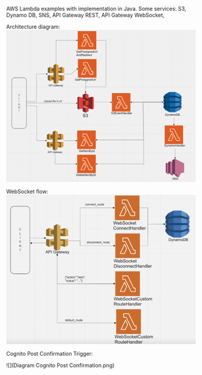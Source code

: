 AWS Lambda examples with implementation in Java. 
Some services:
S3, Dynamo DB, SNS, API Gateway REST, API Gateway WebSocket,


Architecture diagram:
![](Diagram.png)

WebSocket flow:
![](DiagramWebsocket.png)

Cognito Post Confirmation Trigger:

![](Diagram Cognito Post Confirmation.png)